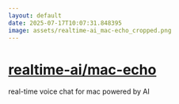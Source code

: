 ```yaml
---
layout: default
date: 2025-07-17T10:07:31.848395
image: assets/realtime-ai_mac-echo_cropped.png
---
```


# [realtime-ai/mac-echo](https://github.com/realtime-ai/mac-echo)

real-time voice chat for mac powered by AI

